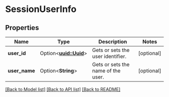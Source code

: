 # SessionUserInfo

## Properties

Name | Type | Description | Notes
------------ | ------------- | ------------- | -------------
**user_id** | Option<[**uuid::Uuid**](uuid::Uuid.md)> | Gets or sets the user identifier. | [optional]
**user_name** | Option<**String**> | Gets or sets the name of the user. | [optional]

[[Back to Model list]](../README.md#documentation-for-models) [[Back to API list]](../README.md#documentation-for-api-endpoints) [[Back to README]](../README.md)


